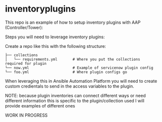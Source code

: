 # inventoryplugins


This repo is an example of how to setup inventory plugins with AAP (Controller/Tower):

Steps you will need to leverage inventory plugins:

Create a repo like this with the following structure:

<pre class="line-number language-yaml"><code>├── collections
│   └── requirements.yml       # Where you put the collections required for plugin
└── now.yml                    # Example of servicenow plugin config
└── foo.yml                    # Where plugin configs go
</code></pre>

When leveraging this in Ansible Automation Platform you will need to create custom credientals to send in the access variables to the plugin.

NOTE: because plugin inventories can connect different ways or need different information this is specific to the plugin/collection used I will provide examples of different ones



WORK IN PROGRESS

